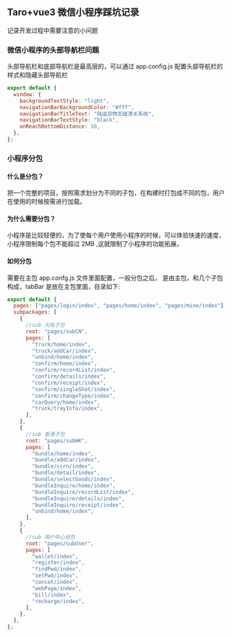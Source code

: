 ## Taro+vue3 微信小程序踩坑记录

记录开发过程中需要注意的小问题

### 微信小程序的头部导航栏问题

头部导航栏和底部导航栏是最高层的，可以通过 app.config.js 配置头部导航栏的样式和隐藏头部导航栏

```js
export default {
  window: {
    backgroundTextStyle: "light",
    navigationBarBackgroundColor: "#fff",
    navigationBarTitleText: "陆运货物无缝清关系统",
    navigationBarTextStyle: "black",
    onReachBottomDistance: 50,
  },
};
```

### 小程序分包

#### 什么是分包？

把一个完整的项目，按照需求划分为不同的子包，在构建时打包成不同的包，用户在使用的时候按需进行加载。

#### 为什么需要分包？

小程序是比较轻便的，为了使每个用户使用小程序的时候，可以体验快速的速度，小程序限制每个包不能超过 2MB ,这就限制了小程序的功能拓展。

#### 如何分包

需要在主包 app.confg.js 文件里面配置，一般分包之后， 是由主包，和几个子包构成，tabBar 是放在主包里面，目录如下:

```js
export default {
  pages: ["pages/login/index", "pages/home/index", "pages/mine/index"],
  subpackages: [
    {
      //sub 大陆子包
      root: "pages/subCN",
      pages: [
        "truck/home/index",
        "truck/addCar/index",
        "unbind/home/index",
        "confirm/home/index",
        "confirm/recordList/index",
        "confirm/details/index",
        "confirm/receipt/index",
        "confirm/singleShot/index",
        "confirm/changeType/index",
        "carQuery/home/index",
        "truck/trayInfo/index",
      ],
    },
    {
      //sub 香港子包
      root: "pages/subHK",
      pages: [
        "bundle/home/index",
        "bundle/addCar/index",
        "bundle/ccrn/index",
        "bundle/detail/index",
        "bundle/selectGoods/index",
        "bundleInquire/home/index",
        "bundleInquire/recordList/index",
        "bundleInquire/details/index",
        "bundleInquire/receipt/index",
        "unbind/home/index",
      ],
    },
    {
      //sub 用户中心自包
      root: "pages/subUser",
      pages: [
        "wallet/index",
        "register/index",
        "findPwd/index",
        "setPwd/index",
        "concat/index",
        "webPage/index",
        "bill/index",
        "recharge/index",
      ],
    },
  ],
};
```
